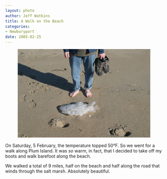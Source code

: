 ```yaml
--- 
layout: photo
author: Jeff Watkins
title: A Walk on the Beach
categories: 
- Newburyport
date: 2005-02-25
---
```


<figure><img class="photo" src="/photos/IMG_1762.jpg"></figure>

On Saturday, 5 February, the temperature topped 50°F. So we went for a walk
along Plum Island. It was _so_ warm, in fact, that I decided to take off my
boots and walk barefoot along the beach.

We walked a total of 9 miles, half on the beach and half along the road that
winds through the salt marsh. Absolutely beautiful.

